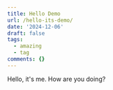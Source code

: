 ```yaml
---
title: Hello Demo
url: /hello-its-demo/
date: '2024-12-06'
draft: false
tags:
  - amazing
  - tag
comments: {}
---
```

Hello, it's me.
How are you doing?
